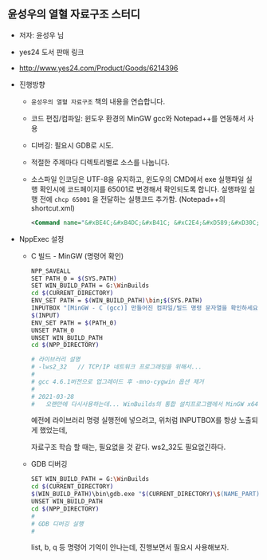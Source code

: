 ##  윤성우의 열혈 자료구조 스터디
* 저자: 윤성우 님

* yes24 도서 판매 링크
	
* http://www.yes24.com/Product/Goods/6214396
	
* 진행방향
  * `윤성우의 열혈 자료구조` 책의 내용을 연습합니다.

  * 코드 편집/컴파일:  윈도우 환경의 MinGW gcc와 Notepad++를 연동해서 사용

  * 디버깅:  필요시 GDB로 시도.

  * 적절한 주제마다 디렉토리별로 소스를 나눕니다.

  * 소스파일 인코딩은 UTF-8을 유지하고, 
    윈도우의 CMD에서 exe 실행파일 실행 확인시에 코드페이지를 65001로 변경해서 확인되도록 합니다.
    실행파일 실행 전에 `chcp 65001` 을 전달하는 실행코드 추가함. (Notepad++의 shortcut.xml)

    ```xml
    <Command name="&#xBE4C;&#xB4DC;&#xB41C; &#xC2E4;&#xD589;&#xD30C;&#xC77C; &#xC2E4;&#xD589;" Ctrl="yes" Alt="yes" Shift="no" Key="48">%ComSpec% /c pushd &quot;$(CURRENT_DIRECTORY)&quot; &amp;&amp; chcp 65001 &amp;&amp; &quot;$(NAME_PART).exe&quot; &amp;&amp; popd &amp; pause</Command>
    ```

* NppExec 설정 

  * C 빌드 - MinGW (명령어 확인)

    ```bash
    NPP_SAVEALL
    SET PATH_0 = $(SYS.PATH)
    SET WIN_BUILD_PATH = G:\WinBuilds
    cd $(CURRENT_DIRECTORY)
    ENV_SET PATH = $(WIN_BUILD_PATH)\bin;$(SYS.PATH)
    INPUTBOX "[MinGW - C (gcc)] 만들어진 컴파일/빌드 명령 문자열을 확인하세요." : gcc.exe -g -D_UNICODE -DUNICODE  -W -Wall -mconsole -lws2_32 -o "$(CURRENT_DIRECTORY)\$(NAME_PART).exe" "$(FULL_CURRENT_PATH)" -lm
    $(INPUT)
    ENV_SET PATH = $(PATH_0)
    UNSET PATH_0
    UNSET WIN_BUILD_PATH
    cd $(NPP_DIRECTORY)
    
    # 라이브러리 설명
    # -lws2_32   // TCP/IP 네트워크 프로그래밍을 위해서...
    #
    # gcc 4.6.1버전으로 업그레이드 후 -mno-cygwin 옵션 제거
    #
    # 2021-03-28 
    #   오랜만에 다시사용하는데... WinBuilds의 통합 설치프로그램에서 MinGW x64를 설치했고, gcc버전은 4.8.3 이다.
    
    ```

    예전에 라이브러리 명령 실행전에 넣으려고, 위처럼 INPUTBOX를 항상 노출되게 했었는데, 

    자료구조 학습 할 때는, 필요없을 것 같다.  ws2_32도 필요없긴하다.

  * GDB 디버깅

    ```bash
    SET WIN_BUILD_PATH = G:\WinBuilds
    cd $(CURRENT_DIRECTORY)
    $(WIN_BUILD_PATH)\bin\gdb.exe "$(CURRENT_DIRECTORY)\$(NAME_PART).exe" 
    UNSET WIN_BUILD_PATH
    cd $(NPP_DIRECTORY)
    #
    # GDB 디버깅 실행
    # 
    ```

    list, b, q 등 명령어 기억이 안나는데, 진행보면서 필요시 사용해보자.

    
